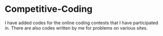 # Competitive-Coding
I have added codes for the online coding contests that I have participated in. There are also codes written by me for problems on various sites.
